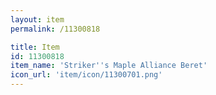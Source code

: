 ```yaml
---
layout: item
permalink: /11300818

title: Item
id: 11300818
item_name: 'Striker''s Maple Alliance Beret'
icon_url: 'item/icon/11300701.png'
---
```

